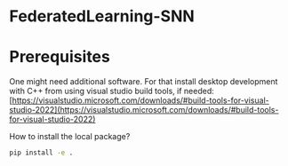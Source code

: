 # FederatedLearning-SNN

# Prerequisites
One might need additional software. For that install desktop development with C++ from using visual studio build tools, if needed: [https://visualstudio.microsoft.com/downloads/#build-tools-for-visual-studio-2022](https://visualstudio.microsoft.com/downloads/#build-tools-for-visual-studio-2022)

How to install the local package?
```bash
pip install -e .
```
